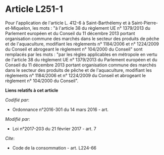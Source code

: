 # Article L251-1

Pour l'application de l'article L. 412-6 à Saint-Barthélemy et à Saint-Pierre-et-Miquelon, les mots : "à l'article 38 du
règlement UE n° 1379/2013 du Parlement européen et du Conseil du 11 décembre 2013 portant organisation commune des marchés
dans le secteur des produits de pêche et de l'aquaculture, modifiant les règlements n° 1184/2006 et n° 1224/2009 du Conseil
et abrogeant le règlement n° 104/2000 du Conseil" sont remplacés par les mots : "par les règles applicables en métropole en
vertu de l'article 38 du règlement UE n° 1379/2013 du Parlement européen et du Conseil du 11 décembre 2013 portant
organisation commune des marchés dans le secteur des produits de pêche et de l'aquaculture, modifiant les règlements n°
1184/2006 et n° 1224/2009 du Conseil et abrogeant le règlement n° 104/2000 du Conseil".

**Liens relatifs à cet article**

_Codifié par_:

  - Ordonnance n°2016-301 du 14 mars 2016 - art.

_Modifié par_:

  - Loi n°2017-203 du 21 février 2017 - art. 7

_Cite_:

  - Code de la consommation - art. L224-66
